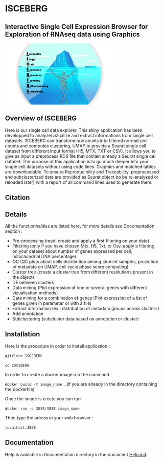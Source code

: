 # ISCEBERG
## Interactive Single Cell Expression Browser for Exploration of RNAseq data using Graphics 

<img src=application/www/iceberg2.png height="200">

## Overview of ISCEBERG

Here is our single cell data explorer. This shiny application has been developped to analyze/vizualize and extract informations from single cell datasets. ISCEBERG can transform raw counts into filtered normalized counts and computes clustering, UMAP to provide a Seurat single cell dataset from different input format (H5, MTX, TXT or CSV). It allows you to give as input a preprocess RDS file that contain already a Seurat single cell dataset. The purpose of this application is to go much deeper into your single cell datasets without using code lines. Graphics and matched tables are downloadable. To ensure Reproducibility and Traceability, preprocessed and subclusterized data are provided as Seurat object (to be re-analyzed or reloaded later) with a report of all command lines used to generate them. 

## Citation

## Details 

All the functionnalities are listed here, for more details see Documentation section :

- Pre-processing (read, create and apply a first filtering on your data)
- Filtering (only if you have chosen  Mtx, H5, Txt, or Csv, apply a filtering on your dataset about number of genes expressed per cell, mitochondrial DNA percentage)
- QC (QC plots about cells distribution among studied samples, projection of metadata on UMAP, cell cycle phase score computing)
-  Cluster tree (create a cluster tree from different resolutions present in the object)
-  DE between clusters
-  Data mining (Plot expression of one or several genes with different vizualisation methods)
-  Data mining for a combination of genes (Plot expression of a list of genes given in parameter or with a file)
-  Extract information (ex : distribution of metadata groups across clusters)
-  Add annotation 
-  Subclustering (subcluster data based on annotation or cluster)

## Installation 

Here is the procedure in order to install application :

`gitclone ISCEBERG`

`cd ISCEBERG`

In order to create a docker image run the command

`docker build -t image_name .`(if you are already in the directory containing the dockerfile)

Once the image is create you can run

`docker run -p 3838:3838 image_name`

Then type the adress in your web browser :

`localhost:3838`

## Documentation

Help is available in Documentation directory in the document [Help.md](https://github.com/loicguille/ISCEBERG/blob/master/Documentation/Help.md). 
